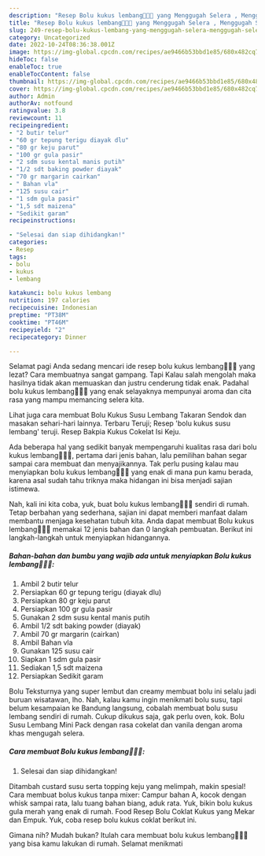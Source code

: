 ```yaml
---
description: "Resep Bolu kukus lembang🧀🥚🍰 yang Menggugah Selera , Menggugah Selera"
title: "Resep Bolu kukus lembang🧀🥚🍰 yang Menggugah Selera , Menggugah Selera"
slug: 249-resep-bolu-kukus-lembang-yang-menggugah-selera-menggugah-selera
category: Uncategorized
date: 2022-10-24T08:36:38.001Z
image: https://img-global.cpcdn.com/recipes/ae9466b53bbd1e85/680x482cq70/bolu-kukus-lembang-foto-resep-utama.jpg
hideToc: false
enableToc: true
enableTocContent: false
thumbnail: https://img-global.cpcdn.com/recipes/ae9466b53bbd1e85/680x482cq70/bolu-kukus-lembang-foto-resep-utama.jpg
cover: https://img-global.cpcdn.com/recipes/ae9466b53bbd1e85/680x482cq70/bolu-kukus-lembang-foto-resep-utama.jpg
author: Admin
authorAv: notfound
ratingvalue: 3.8
reviewcount: 11
recipeingredient:
- "2 butir telur"
- "60 gr tepung terigu diayak dlu"
- "80 gr keju parut"
- "100 gr gula pasir"
- "2 sdm susu kental manis putih"
- "1/2 sdt baking powder diayak"
- "70 gr margarin cairkan"
- " Bahan vla"
- "125 susu cair"
- "1 sdm gula pasir"
- "1,5 sdt maizena"
- "Sedikit garam"
recipeinstructions:

- "Selesai dan siap dihidangkan!"
categories:
- Resep
tags:
- bolu
- kukus
- lembang

katakunci: bolu kukus lembang 
nutrition: 197 calories
recipecuisine: Indonesian
preptime: "PT38M"
cooktime: "PT46M"
recipeyield: "2"
recipecategory: Dinner

---
```



Selamat pagi Anda sedang mencari ide resep bolu kukus lembang🧀🥚🍰 yang lezat? Cara membuatnya sangat gampang. Tapi Kalau salah mengolah maka hasilnya tidak akan memuaskan dan justru cenderung tidak enak. Padahal bolu kukus lembang🧀🥚🍰 yang enak selayaknya mempunyai aroma dan cita rasa yang mampu memancing selera kita.


Lihat juga cara membuat Bolu Kukus Susu Lembang Takaran Sendok dan masakan sehari-hari lainnya. Terbaru Teruji; Resep &#39;bolu kukus susu lembang&#39; teruji. Resep Bakpia Kukus Cokelat Isi Keju.

Ada beberapa hal yang sedikit banyak mempengaruhi kualitas rasa dari bolu kukus lembang🧀🥚🍰, pertama dari jenis bahan, lalu pemilihan bahan segar sampai cara membuat dan menyajikannya. Tak perlu pusing kalau mau menyiapkan bolu kukus lembang🧀🥚🍰 yang enak di mana pun kamu berada, karena asal sudah tahu triknya maka hidangan ini bisa menjadi sajian istimewa.


Nah, kali ini kita coba, yuk, buat bolu kukus lembang🧀🥚🍰 sendiri di rumah. Tetap berbahan yang sederhana, sajian ini dapat memberi manfaat dalam membantu menjaga kesehatan tubuh kita. Anda dapat membuat Bolu kukus lembang🧀🥚🍰 memakai 12 jenis bahan dan 0 langkah pembuatan. Berikut ini langkah-langkah untuk menyiapkan hidangannya.

<!--inarticleads1-->

##### Bahan-bahan dan bumbu yang wajib ada untuk menyiapkan Bolu kukus lembang🧀🥚🍰:

1. Ambil 2 butir telur
1. Persiapkan 60 gr tepung terigu (diayak dlu)
1. Persiapkan 80 gr keju parut
1. Persiapkan 100 gr gula pasir
1. Gunakan 2 sdm susu kental manis putih
1. Ambil 1/2 sdt baking powder (diayak)
1. Ambil 70 gr margarin (cairkan)
1. Ambil  Bahan vla
1. Gunakan 125 susu cair
1. Siapkan 1 sdm gula pasir
1. Sediakan 1,5 sdt maizena
1. Persiapkan Sedikit garam


Bolu Teksturnya yang super lembut dan creamy membuat bolu ini selalu jadi buruan wisatawan, lho. Nah, kalau kamu ingin menikmati bolu susu, tapi belum kesampaian ke Bandung langsung, cobalah membuat bolu susu lembang sendiri di rumah. Cukup dikukus saja, gak perlu oven, kok. Bolu Susu Lembang Mini Pack dengan rasa cokelat dan vanila dengan aroma khas mengugah selera. 

<!--inarticleads2-->

##### Cara membuat Bolu kukus lembang🧀🥚🍰:


1. Selesai dan siap dihidangkan!

Ditambah custard susu serta topping keju yang melimpah, makin spesial! Cara membuat bolus kukus tanpa mixer: Campur bahan A, kocok dengan whisk sampai rata, lalu tuang bahan biang, aduk rata. Yuk, bikin bolu kukus gula merah yang enak di rumah. Food Resep Bolu Coklat Kukus yang Mekar dan Empuk. Yuk, coba resep bolu kukus coklat berikut ini. 

Gimana nih? Mudah bukan? Itulah cara membuat bolu kukus lembang🧀🥚🍰 yang bisa kamu lakukan di rumah. Selamat menikmati
